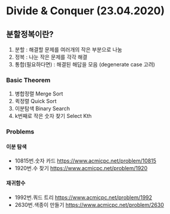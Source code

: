 # Divide & Conquer (23.04.2020)
## 분할정복이란?
1. 분할 : 해결할 문제를 여러개의 작은 부분으로 나눔
2. 정복 : 나눈 작은 문제를 각각 해결
3. 통합(필요하다면) : 해결된 해답을 모음
(degenerate case 고려)

### Basic Theorem
1. 병합정렬 Merge Sort
2. 퀵정렬 Quick Sort
3. 이분탐색 Binary Search
4. k번째로 작은 숫자 찾기 Select Kth 


### Problems

#### 이분 탐색 
* 10815번.숫자 카드 <https://www.acmicpc.net/problem/10815>
* 1920번.수 찾기 <https://www.acmicpc.net/problem/1920>

#### 재귀함수 
* 1992번.쿼드 트리 <https://www.acmicpc.net/problem/1992>
* 2630번.색종이 만들기 <https://www.acmicpc.net/problem/2630>
